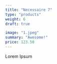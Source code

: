 ```yaml
---
title: "Necessaire 7"
type: "products"
weight: 6
draft: true

image: "1.jpeg"
summary: "Awesome!"
price: 123.50
---
```


Lorem Ipsum
